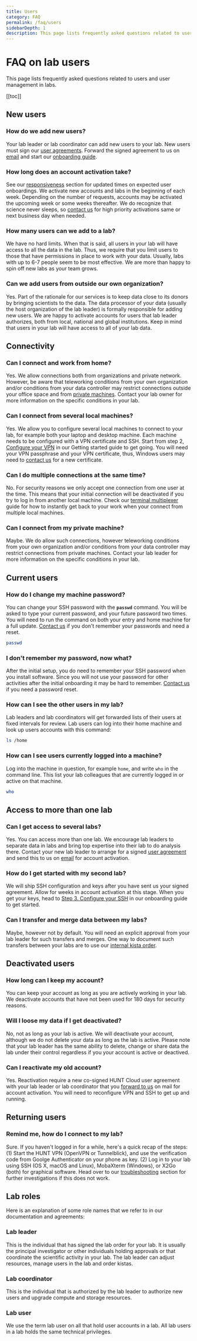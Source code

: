 ```yaml
---
title: Users
category: FAQ
permalink: /faq/users
sidebarDepth: 1
description: This page lists frequently asked questions related to users and user management in labs.
---
```


# FAQ on lab users

This page lists frequently asked questions related to users and user management in labs.

[[toc]]

## New users

### How do we add new users?

Your lab leader or lab coordinator can add new users to your lab. New users must sign our [user agreements](/agreements/downloads/#user-agreement). Forward the signed agreement to us on [email](/contact) and start our [onboarding guide](/getting-started).

### How long does an account activation take?

See our [responsiveness](/responsiveness/) section for updated times on expected user onboardings. We activate new accounts and labs in the beginning of each week. Depending on the number of requests, accounts may be activated the upcoming week or some weeks thereafter. We do recognize that science never sleeps, so [contact us](/contact) for high priority activations same or next business day when needed.

### How many users can we add to a lab?

We have no hard limits. When that is said, all users in your lab will have access to all the data in the lab. Thus, we require that you limit users to those that have permissions in place to work with your data. Usually, labs with up to 6-7 people seem to be most effective. We are more than happy to spin off new labs as your team grows.

### Can we add users from outside our own organization?

Yes. Part of the rationale for our services is to keep data close to its donors by bringing scientists to the data. The data processor of your data (usually the host organization of the lab leader) is formally responsible for adding new users. We are happy to activate accounts for users that lab leader authorizes, both from local, national and global institutions. Keep in mind that users in your lab will have access to all of your lab data.








## Connectivity

### Can I connect and work from home?

Yes. We allow connections both from organizations and private network. However, be aware that teleworking conditions from your own organization and/or conditions from your data controller may restrict connections outside your office space and from [private machines](/faq/users/#can-i-connect-from-my-private-machine). Contact your lab owner for more information on the specific conditions in your lab.

### Can I connect from several local machines?

Yes. We allow you to configure several local machines to connect to your lab, for example both your laptop and desktop machine. Each machine needs to be configured with a VPN certificate and SSH. Start from step 2, [Configure your VPN](/getting-started/configure-vpn/) in our Getting started guide to get going. You will need your VPN passphrase and your VPN certificate, thus, Windows users may need to [contact us](/contact) for a new certificate.

### Can I do multiple connections at the same time?

No. For security reasons we only accept one connection from one user at the time. This means that your initial connection will be deactivated if you try to log in from another local machine. Check our [terminal multiplexer](/working-in-your-lab/technical-tools/terminal-multiplexers/) guide for how to instantly get back to your work when your connect from multiple local machines.

### Can I connect from my private machine?

Maybe. We do allow such connections, however teleworking conditions from your own organization and/or conditions from your data controller may restrict connections from private machines. Contact your lab leader for more information on the specific conditions in your lab.














## Current users

### How do I change my machine password?

You can change your SSH password with the **`passwd`** command. You will be asked to type your current password, and your future password two times. You will need to run the command on both your entry and home machine for a full update. [Contact us](/contact) if you don't remember your passwords and need a reset.

```bash
passwd
```

### I don't remember my password, now what?

After the initial setup, you do need to remember your SSH password when you install software. Since you will not use your password for other activities after the initial onboarding it may be hard to remember. [Contact us](/contact) if you need a password reset.


### How can I see the other users in my lab?

Lab leaders and lab coordinators will get forwarded lists of their users at fixed intervals for review. Lab users can log into their home machine and look up users accounts with this command:

```bash
ls /home
```

### How can I see users currently logged into a machine?

Log into the machine in question, for example `home`, and write `who` in the command line. This list your lab colleagues that are currently logged in or active on that machine.

```bash
who
```









## Access to more than one lab

### Can I get access to several labs?

Yes. You can access more than one lab. We encourage lab leaders to separate data in labs and bring top expertise into their lab to do analysis there. Contact your new lab leader to arrange for a signed [user agreement](/agreements/downloads) and send this to us on [email](/contact) for account activation.

### How do I get started with my second lab?

We will ship SSH configuration and keys after you have sent us your signed agreement. Allow for weeks in account activation at this stage. When you get your keys, head to [Step 3. Configure your SSH](/getting-started/configure-ssh/) in our onboarding guide to get started.

### Can I transfer and merge data between my labs?

Maybe, however not by default. You will need an explicit approval from your lab leader for such transfers and merges. One way to document such transfers between your labs are to use our [internal kista order](/agreements/downloads).












## Deactivated users

### How long can I keep my account?

You can keep your account as long as you are actively working in your lab. We deactivate accounts that have not been used for 180 days for security reasons.

### Will I loose my data if I get deactivated? 

No, not as long as your lab is active. We will deactivate your account, although we do not delete your data as long as the lab is active. Please note that your lab leader has the same ability to delete, change or share data the lab under their control regardless if you your account is active or deactived. 

### Can I reactivate my old account?

Yes. Reactivation require a new co-signed HUNT Cloud user agreement with your lab leader or lab coordinator that you [forward to us](/contact) on mail for account activation. You will need to reconfigure VPN and SSH to get up and running.



## Returning users

### Remind me, how do I connect to my lab?

Sure. If you haven't logged in for a while, here's a quick recap of the steps: (1) Start the HUNT VPN (OpenVPN or Tunnelblick), and use the verification code from Goolge Authenticator on your phone as key. (2) Log in to your lab using SSH (OS X, macOS and Linux), MobaXterm (Windows), or X2Go (both) for graphical software. Head over to our [troubleshooting](/troubleshooting/connection) section for further investigations if this does not work.




## Lab roles

Here is an explanation of some role names that we refer to in our documentation and agreements:

###  Lab leader

This is the individual that has signed the lab order for your lab. It is usually the principal investigator or other individuals holding approvals or that coordinate the scientific activity in your lab. The lab leader can adjust resources, manage users in the lab and order kistas.

### Lab coordinator

This is the individual that is authorized by the lab leader to authorize new users and upgrade compute and storage resources.

### Lab user

We use the term lab user on all that hold user accounts in a lab. All lab users in a lab holds the same technical privileges.


